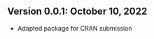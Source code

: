 Version 0.0.1: October 10, 2022
-------------------------------------------------------------------------------
+ Adapted package for CRAN submission